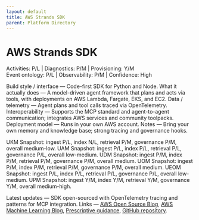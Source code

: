 ```yaml
---
layout: default
title: AWS Strands SDK
parent: Platform Directory
---
```


# AWS Strands SDK

Activities: P/L | Diagnostics: P/M | Provisioning: Y/M  
Event ontology: P/L | Observability: P/M | Confidence: High

Build style / interface — Code-first SDK for Python and Node.
What it actually does — A model-driven agent framework that plans and acts via tools, with deployments on AWS Lambda, Fargate, EKS, and EC2.
Data / telemetry — Agent plans and tool calls traced via OpenTelemetry.
Interoperability — Supports the MCP standard and agent-to-agent communication; integrates AWS services and community toolpacks.
Deployment model — Runs in your own AWS account.
Notes — Bring your own memory and knowledge base; strong tracing and governance hooks.

UKM Snapshot: ingest P/L, index N/L, retrieval P/M, governance P/M, overall medium-low.
UAM Snapshot: ingest P/L, index P/L, retrieval P/L, governance P/L, overall low-medium.
UDM Snapshot: ingest P/M, index P/M, retrieval P/M, governance P/M, overall medium.
UOM Snapshot: ingest P/M, index P/M, retrieval P/M, governance P/M, overall medium.
UEOM Snapshot: ingest P/L, index P/L, retrieval P/L, governance P/L, overall low-medium.
UPM Snapshot: ingest Y/M, index Y/M, retrieval Y/M, governance Y/M, overall medium-high.

Latest updates — SDK open-sourced with OpenTelemetry tracing and patterns for MCP integration.
Links — [AWS Open Source Blog](https://aws.amazon.com/blogs/opensource), [AWS Machine Learning Blog](https://aws.amazon.com/blogs/machine-learning), [Prescriptive guidance](https://docs.aws.amazon.com/prescriptive-guidance), [GitHub repository](https://github.com/strands-agents).
